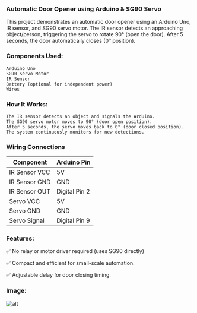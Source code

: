 ### Automatic Door Opener using Arduino & SG90 Servo

This project demonstrates an automatic door opener using an Arduino Uno, IR sensor, and SG90 servo motor. The IR sensor detects an approaching object/person, triggering the servo to rotate 90° (open the door). After 5 seconds, the door automatically closes (0° position).
### Components Used:

    Arduino Uno
    SG90 Servo Motor
    IR Sensor
    Battery (optional for independent power)
    Wires

### How It Works:

    The IR sensor detects an object and signals the Arduino.
    The SG90 servo motor moves to 90° (door open position).
    After 5 seconds, the servo moves back to 0° (door closed position).
    The system continuously monitors for new detections.

### Wiring Connections

| **Component**  | **Arduino Pin** |
|--------------|---------------|
| IR Sensor VCC | 5V           |
| IR Sensor GND | GND          |
| IR Sensor OUT | Digital Pin 2 |
| Servo VCC     | 5V           |
| Servo GND     | GND          |
| Servo Signal  | Digital Pin 9 |


### Features:

✅ No relay or motor driver required (uses SG90 directly)

✅ Compact and efficient for small-scale automation.

✅ Adjustable delay for door closing timing.



### Image:

![alt](https://github.com/Abhi0808raj/Smart-Elevator-System/blob/main/Images/PXL_20240906_1851243652.gif)
